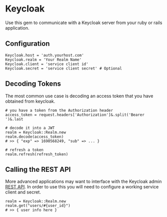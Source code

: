 # Keycloak

Use this gem to communicate with a Keycloak server from your ruby or rails application.

## Configuration

```
Keycloak.host = 'auth.yourhost.com'
Keycloak.realm = 'Your Realm Name'
Keycloak.client = 'service client id'
Keycloak.secret = 'service client secret' # Optional
```

## Decoding Tokens

The most common use case is decoding an access token that you have obtained from keycloak.

```
# you have a token from the Authorization header
access_token = request.headers['Authorization']&.split('Bearer ')&.last

# decode it into a JWT
realm = Keycloak::Realm.new
realm.decode(access_token)
# >> { "exp" => 1690568249, "sub" => ... }

# refresh a token
realm.refresh(refresh_token)
```

## Calling the REST API

More advanced applications may want to interface with the Keycloak admin [REST API](https://www.keycloak.org/docs-api/18.0/rest-api/). In order to use this you will need to configure a working service client and secret.

```
realm = Keycloak::Realm.new
realm.get("users/#{user_id}")
# >> { user info here }
```
